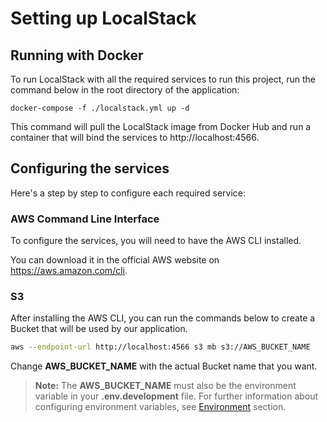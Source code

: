 # Setting up LocalStack

## Running with Docker

To run LocalStack with all the required services to run this project, run the command below in the root directory of the application:

```ssh
docker-compose -f ./localstack.yml up -d
```

This command will pull the LocalStack image from Docker Hub and run a container that will bind the services to http://localhost:4566.

## Configuring the services

Here's a step by step to configure each required service:

### AWS Command Line Interface

To configure the services, you will need to have the AWS CLI installed.

You can download it in the official AWS website on https://aws.amazon.com/cli.

### S3

After installing the AWS CLI, you can run the commands below to create a Bucket that will be used by our application.

```bash
aws --endpoint-url http://localhost:4566 s3 mb s3://AWS_BUCKET_NAME
```

Change **AWS_BUCKET_NAME** with the actual Bucket name that you want.

> **Note:** The **AWS_BUCKET_NAME** must also be the environment variable in your **.env.development** file. For further information about configuring environment variables, see [Environment](/README.md#environment) section.
